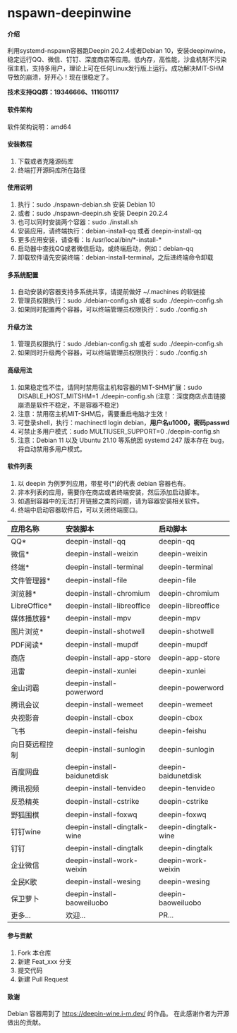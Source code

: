 # nspawn-deepinwine

#### 介绍
利用systemd-nspawn容器跑Deepin 20.2.4或者Debian 10，安装deepinwine，稳定运行QQ、微信、钉钉、深度商店等应用。低内存，高性能，沙盒机制不污染宿主机，支持多用户，理论上可在任何Linux发行版上运行。成功解决MIT-SHM导致的崩溃，好开心！现在很稳定了。

<p><b>技术支持QQ群：19346666、111601117</b></p>

#### 软件架构
软件架构说明：amd64

#### 安装教程
1.  下载或者克隆源码库
2.  终端打开源码库所在路径

#### 使用说明
1.  执行：sudo ./nspawn-debian.sh 安装 Debian 10
2.  或者：sudo ./nspawn-deepin.sh 安装 Deepin 20.2.4
3.  也可以同时安装两个容器：sudo ./install.sh
4.  安装应用，请终端执行：debian-install-qq 或者 deepin-install-qq
5.  更多应用安装，请查看：ls /usr/local/bin/\*-install-\*
6.  启动器中查找QQ或者微信启动，或终端启动，例如：debian-qq
7.  卸载软件请先安装终端：debian-install-terminal，之后进终端命令卸载

#### 多系统配置
1.  自动安装的容器支持多系统共享，请提前做好 ~/.machines 的软链接
2.  管理员权限执行：sudo ./debian-config.sh 或者 sudo ./deepin-config.sh
3.  如果同时配置两个容器，可以终端管理员权限执行：sudo ./config.sh

#### 升级方法
1.  管理员权限执行：sudo ./debian-config.sh 或者 sudo ./deepin-config.sh
2.  如果同时升级两个容器，可以终端管理员权限执行：sudo ./config.sh

#### 高级用法
1.  如果稳定性不佳，请同时禁用宿主机和容器的MIT-SHM扩展：sudo DISABLE_HOST_MITSHM=1 ./deepin-config.sh (注意：深度商店点击链接崩溃是软件不稳定，不是容器不稳定)
2.  注意：禁用宿主机MIT-SHM后，需要重启电脑才生效！
3.  可登录shell，执行：machinectl login debian，<b>用户名u1000，密码passwd</b>
4.  可禁止多用户模式：sudo MULTIUSER_SUPPORT=0 ./deepin-config.sh
5.  注意：Debian 11 以及 Ubuntu 21.10 等系统因 systemd 247 版本存在 bug，将自动禁用多用户模式。

#### 软件列表
1.  以 deepin 为例罗列应用，带星号(*)的代表 debian 容器也有。
2.  非本列表的应用，需要你在商店或者终端安装，然后添加启动脚本。
3.  如遇到容器中的无法打开链接之类的问题，请为容器安装相关软件。
4.  终端中启动容器软件后，可以关闭终端窗口。

| 应用名称      | 安装脚本                     | 启动脚本                  |
| :---        | :----                       | :----                    |
| QQ*         | deepin-install-qq           | deepin-qq                |
| 微信*        | deepin-install-weixin       | deepin-weixin            |
| 终端*        | deepin-install-terminal     | deepin-terminal          |
| 文件管理器*   | deepin-install-file         | deepin-file              |
| 浏览器*      | deepin-install-chromium     | deepin-chromium          |
| LibreOffice*| deepin-install-libreoffice  | deepin-libreoffice       |
| 媒体播放器*   | deepin-install-mpv          | deepin-mpv               |
| 图片浏览*     | deepin-install-shotwell     | deepin-shotwell          |
| PDF阅读*     | deepin-install-mupdf        | deepin-mupdf             |
| 商店         | deepin-install-app-store    | deepin-app-store         |
| 迅雷         | deepin-install-xunlei       | deepin-xunlei            |
| 金山词霸      | deepin-install-powerword    | deepin-powerword         |
| 腾讯会议      | deepin-install-wemeet       | deepin-wemeet            |
| 央视影音      | deepin-install-cbox         | deepin-cbox              |
| 飞书         | deepin-install-feishu       | deepin-feishu            |
| 向日葵远程控制 | deepin-install-sunlogin     | deepin-sunlogin          |
| 百度网盘      | deepin-install-baidunetdisk | deepin-baidunetdisk      |
| 腾讯视频      | deepin-install-tenvideo     | deepin-tenvideo          |
| 反恐精英      | deepin-install-cstrike      | deepin-cstrike           |
| 野狐围棋      | deepin-install-foxwq        | deepin-foxwq             |
| 钉钉wine     | deepin-install-dingtalk-wine | deepin-dingtalk-wine    |
| 钉钉         | deepin-install-dingtalk     | deepin-dingtalk          |
| 企业微信      | deepin-install-work-weixin  | deepin-work-weixin       |
| 全民K歌      | deepin-install-wesing       | deepin-wesing            |
| 保卫萝卜      | deepin-install-baoweiluobo  | deepin-baoweiluobo       |
| 更多...      | 欢迎...                      | PR...                    |

#### 参与贡献
1.  Fork 本仓库
2.  新建 Feat_xxx 分支
3.  提交代码
4.  新建 Pull Request

#### 致谢
Debian 容器用到了 https://deepin-wine.i-m.dev/ 的作品。
在此感谢作者为开源做出的贡献。

